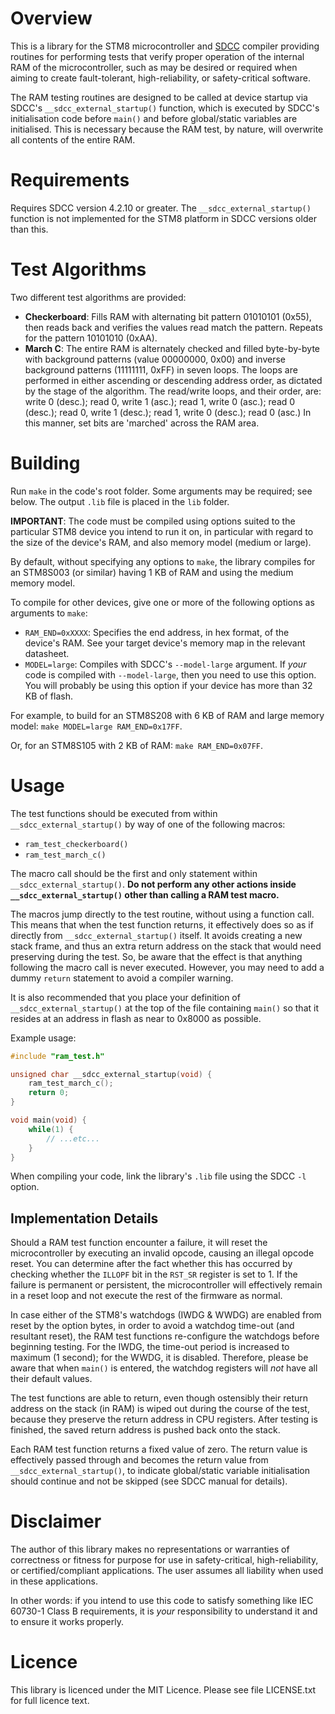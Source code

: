 # Overview

This is a library for the STM8 microcontroller and [SDCC](http://sdcc.sourceforge.net/) compiler providing routines for performing tests that verify proper operation of the internal RAM of the microcontroller, such as may be desired or required when aiming to create fault-tolerant, high-reliability, or safety-critical software.

The RAM testing routines are designed to be called at device startup via SDCC's `__sdcc_external_startup()` function, which is executed by SDCC's initialisation code before `main()` and before global/static variables are initialised. This is necessary because the RAM test, by nature, will overwrite all contents of the entire RAM.

# Requirements

Requires SDCC version 4.2.10 or greater. The `__sdcc_external_startup()` function is not implemented for the STM8 platform in SDCC versions older than this.

# Test Algorithms

Two different test algorithms are provided:

* **Checkerboard**: Fills RAM with alternating bit pattern 01010101 (0x55), then reads back and verifies the values read match the pattern. Repeats for the pattern 10101010 (0xAA).
* **March C**: The entire RAM is alternately checked and filled byte-by-byte with background patterns (value 00000000, 0x00) and inverse background patterns (11111111, 0xFF) in seven loops. The loops are performed in either ascending or descending address order, as dictated by the stage of the algorithm. The read/write loops, and their order, are: write 0 (desc.); read 0, write 1 (asc.); read 1, write 0 (asc.); read 0 (desc.); read 0, write 1 (desc.); read 1, write 0 (desc.); read 0 (asc.) In this manner, set bits are 'marched' across the RAM area.

# Building

Run `make` in the code's root folder. Some arguments may be required; see below. The output `.lib` file is placed in the `lib` folder.

**IMPORTANT**: The code must be compiled using options suited to the particular STM8 device you intend to run it on, in particular with regard to the size of the device's RAM, and also memory model (medium or large).

By default, without specifying any options to `make`, the library compiles for an STM8S003 (or similar) having 1 KB of RAM and using the medium memory model.

To compile for other devices, give one or more of the following options as arguments to `make`:

* `RAM_END=0xXXXX`: Specifies the end address, in hex format, of the device's RAM. See your target device's memory map in the relevant datasheet.
* `MODEL=large`: Compiles with SDCC's `--model-large` argument. If *your* code is compiled with `--model-large`, then you need to use this option. You will probably be using this option if your device has more than 32 KB of flash.

For example, to build for an STM8S208 with 6 KB of RAM and large memory model: `make MODEL=large RAM_END=0x17FF`.

Or, for an STM8S105 with 2 KB of RAM: `make RAM_END=0x07FF`.

# Usage

The test functions should be executed from within `__sdcc_external_startup()` by way of one of the following macros:

* `ram_test_checkerboard()`
* `ram_test_march_c()`

The macro call should be the first and only statement within `__sdcc_external_startup()`. **Do not perform any other actions inside `__sdcc_external_startup()` other than calling a RAM test macro.**

The macros jump directly to the test routine, without using a function call. This means that when the test function returns, it effectively does so as if directly from `__sdcc_external_startup()` itself. It avoids creating a new stack frame, and thus an extra return address on the stack that would need preserving during the test. So, be aware that the effect is that anything following the macro call is never executed. However, you may need to add a dummy `return` statement to avoid a compiler warning.

It is also recommended that you place your definition of `__sdcc_external_startup()` at the top of the file containing `main()` so that it resides at an address in flash as near to 0x8000 as possible.

Example usage:

```c
#include "ram_test.h"

unsigned char __sdcc_external_startup(void) {
	ram_test_march_c();
	return 0;
}

void main(void) {
	while(1) {
		// ...etc...
	}
}
```

When compiling your code, link the library's `.lib` file using the SDCC `-l` option.

## Implementation Details

Should a RAM test function encounter a failure, it will reset the microcontroller by executing an invalid opcode, causing an illegal opcode reset. You can determine after the fact whether this has occurred by checking whether the `ILLOPF` bit in the `RST_SR` register is set to 1. If the failure is permanent or persistent, the microcontroller will effectively remain in a reset loop and not execute the rest of the firmware as normal.

In case either of the STM8's watchdogs (IWDG & WWDG) are enabled from reset by the option bytes, in order to avoid a watchdog time-out (and resultant reset), the RAM test functions re-configure the watchdogs before beginning testing. For the IWDG, the time-out period is increased to maximum (1 second); for the WWDG, it is disabled. Therefore, please be aware that when `main()` is entered, the watchdog registers will *not* have all their default values.

The test functions are able to return, even though ostensibly their return address on the stack (in RAM) is wiped out during the course of the test, because they preserve the return address in CPU registers. After testing is finished, the saved return address is pushed back onto the stack.

Each RAM test function returns a fixed value of zero. The return value is effectively passed through and becomes the return value from `__sdcc_external_startup()`, to indicate global/static variable initialisation should continue and not be skipped (see SDCC manual for details).

# Disclaimer

The author of this library makes no representations or warranties of correctness or fitness for purpose for use in safety-critical, high-reliability, or certified/compliant applications. The user assumes all liability when used in these applications.

In other words: if you intend to use this code to satisfy something like IEC 60730-1 Class B requirements, it is *your* responsibility to understand it and to ensure it works properly.

# Licence

This library is licenced under the MIT Licence. Please see file LICENSE.txt for full licence text.
